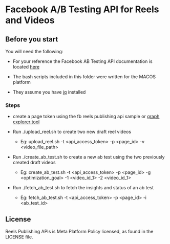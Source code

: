 # Facebook A/B Testing API for Reels and Videos

## Before you start

You will need the following:

* For your reference the Facebook AB Testing API documentation is located [here](https://developers.facebook.com/docs/video-api/ab-testing/)


* The bash scripts included in this folder were written for the MACOS platform
* They assume you have [jq](https://jqlang.github.io/jq/) installed




### Steps
* create a page token using the fb reels publishing api sample or [graph explorer tool](https://developers.facebook.com/tools/explorer/)

* Run ./upload_reel.sh to create two new draft reel videos
    * Eg: upload_reel.sh -t <api_access_token> -p <page_id>  -v <video_file_path>

* Run ./create_ab_test.sh to create a new ab test using the two previously created draft videos
    * Eg: create_ab_test.sh -t <api_access_token> -p <page_id> -g <optimization_goal> -1 <video_id_1> -2 <video_id_1>

* Run  ./fetch_ab_test.sh to fetch the insights and status of an ab test
    * Eg: fetch_ab_test.sh -t <api_access_token> -p <page_id> -i <ab_test_id>





## License
Reels Publishing APIs is Meta Platform Policy licensed, as found in the LICENSE file.
